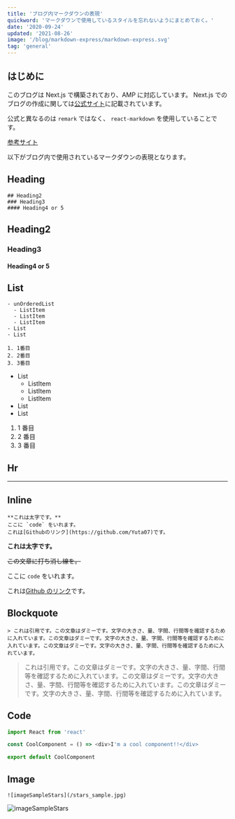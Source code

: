 ```yaml
---
title: 'ブログ内マークダウンの表現'
quickword: 'マークダウンで使用しているスタイルを忘れないようにまとめておく。'
date: '2020-09-24'
updated: '2021-08-26'
image: '/blog/markdown-express/markdown-express.svg'
tag: 'general'
---
```


## はじめに

このブログは Next.js で構築されており、AMP に対応しています。
Next.js でのブログの作成に関しては[公式サイト](https://nextjs.org/)に記載されています。

公式と異なるのは `remark` ではなく、 `react-markdown` を使用していることです。

[参考サイト](https://jfelix.info/blog/how-to-make-a-static-blog-with-next-js)

以下がブログ内で使用されているマークダウンの表現となります。

## Heading

```
## Heading2
### Heading3
#### Heading4 or 5
```

## Heading2

### Heading3

#### Heading4 or 5

## List

```
- unOrderedList
  - ListItem
  - ListItem
  - ListItem
- List
- List

1. 1番目
2. 2番目
3. 3番目
```

- List
  - ListItem
  - ListItem
  - ListItem
- List
- List

1. 1 番目
2. 2 番目
3. 3 番目

## Hr

---

## Inline

```
**これは太字です。**
ここに `code` をいれます。
これは[Githubのリンク](https://github.com/Yuta07)です。
```

**これは太字です。**

~~この文章に打ち消し線を。~~

ここに `code` をいれます。

これは[Github のリンク](https://github.com/Yuta07)です。

## Blockquote

```
> これは引用です。この文章はダミーです。文字の大きさ、量、字間、行間等を確認するために入れています。この文章はダミーです。文字の大きさ、量、字間、行間等を確認するために入れています。この文章はダミーです。文字の大きさ、量、字間、行間等を確認するために入れています。
```

> これは引用です。この文章はダミーです。文字の大きさ、量、字間、行間等を確認するために入れています。この文章はダミーです。文字の大きさ、量、字間、行間等を確認するために入れています。この文章はダミーです。文字の大きさ、量、字間、行間等を確認するために入れています。

## Code

```typescript
import React from 'react'

const CoolComponent = () => <div>I'm a cool component!!</div>

export default CoolComponent
```

## Image

```
![imageSampleStars](/stars_sample.jpg)
```

![imageSampleStars](/blog/markdown-express/stars_sample.jpg)
